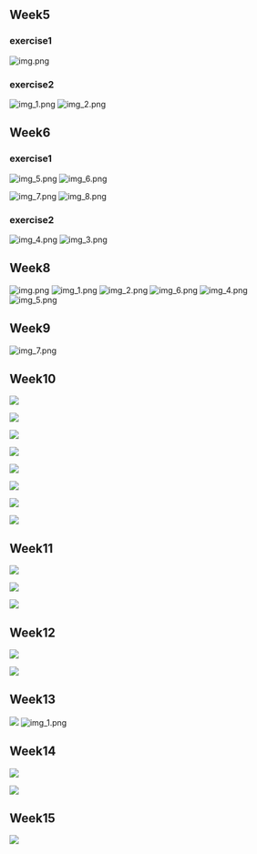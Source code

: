 ## Week5
### exercise1
![img.png](images/img.png)

### exercise2
![img_1.png](images/img_1.png)
![img_2.png](images/img_2.png)

## Week6
### exercise1
![img_5.png](images/img_5.png)
![img_6.png](images/img_6.png)


![img_7.png](images/img_7.png)
![img_8.png](images/img_8.png)

### exercise2
![img_4.png](images/img_4.png)
![img_3.png](images/img_3.png)

## Week8
![img.png](img._fpng)
![img_1.png](images/img_a.png)
![img_2.png](images/img_b.png)
![img_6.png](images/img_e.png)
![img_4.png](images/img_m.png)
![img_5.png](images/img_k.png)

## Week9
![img_7.png](images/img_d.png)

## Week10
![](images/img_9.png)

![](images/img_10.png)

![](images/img_11.png)

![](images/img_12.png)

![](images/img_13.png)

![](images/img_14.png)

![](images/img_15.png)

![](images/img_16.png)

## Week11
![](images/img_19.png)

![](images/img_17.png)

![](images/img_18.png)

## Week12
![](images/img_20.png)

![](images/img_21.png)

## Week13
![](images/img_22.png)
![img_1.png](img_1.png)

## Week14
[](images/img_25.png)

![](images/img_24.png)

![](images/img_23.png)



## Week15
![](images/img_26.png)